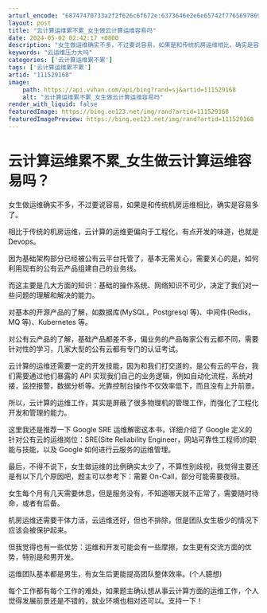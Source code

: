 ```yaml
---
arturl_encode: "68747470733a2f2f626c6f672e:6373646e2e6e65742f77656978696e5f33393834363631322f:61727469636c652f64657461696c732f313131353239313638"
layout: post
title: "云计算运维累不累_女生做云计算运维容易吗"
date: 2024-05-02 02:42:17 +0800
description: "女生做运维确实不多，不过要说容易，如果是和传统机房运维相比，确实是容易多了。"
keywords: "云运维压力大吗"
categories: ['云计算运维累不累']
tags: ['云计算运维累不累']
artid: "111529168"
image:
    path: https://api.vvhan.com/api/bing?rand=sj&artid=111529168
    alt: "云计算运维累不累_女生做云计算运维容易吗"
render_with_liquid: false
featuredImage: https://bing.ee123.net/img/rand?artid=111529168
featuredImagePreview: https://bing.ee123.net/img/rand?artid=111529168
---
```


# 云计算运维累不累\_女生做云计算运维容易吗？

女生做运维确实不多，不过要说容易，如果是和传统机房运维相比，确实是容易多了。

相比于传统的机房运维，云计算的运维更偏向于工程化，有点开发的味道，也就是 Devops。

因为基础架构部分已经被公有云平台托管了，基本无需关心，需要关心的是，如何利用现有的公有云产品组建自己的业务线。

而这主要是几大方面的知识：基础的操作系统、网络知识不可少，决定了我们对一些问题的理解和解决的能力。

对基本的开源产品的了解，如数据库(MySQL，Postgresql 等)、中间件(Redis，MQ 等)、Kubernetes 等。

对公有云产品的了解，基础产品都差不多，偏业务的产品每家公有云都不同，需要针对性的学习，几家大型的公有云都有专门的认证考试。

云计算的运维还需要一定的开发技能，因为和我们打交道的，是公有云的平台，我们需要通过他们暴露的 API 实现我们自己的业务逻辑，例如自动化流程，系统对接，监控报警，数据分析等。光靠控制台操作不仅效率低下，而且没有上升前景。

所以，云计算的运维工作，其实是屏蔽了很多物理机的管理工作，而强化了工程化开发和管理的能力。

这里我还是推荐一下 Google SRE 运维解密这本书，详细介绍了 Google 定义的针对公有云的运维岗位：SRE(Site Reliability Engineer，网站可靠性工程师)的职能与技能，以及 Google 如何进行云服务的运维管理。

最后，不得不说下，女生做运维的比例确实太少了，不算性别歧视，我觉得主要还是有以下几个原因吧，题主可以参考下：需要 On-Call，部分可能需要夜班。

女生每个月有几天需要休息，但是服务没有，不知道哪天就不正常了，需要随时待命，或者有后备。

机房运维还需要干体力活，云运维还好，但也不排除，但是团队女生极少的情况下应该会被保护起来。

但我觉得也有一些优势：运维和开发可能会有一些摩擦，女生更有交流方面的优势，特别是和男开发。

运维团队基本都是男生，有女生后更能提高团队整体效率。(个人臆想)

每个工作都有每个工作的难处，如果题主确认想从事云计算方面的运维工作，个人觉得发展前景还是不错的，就业环境也相对还可以。支持一下！